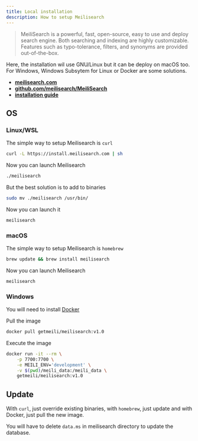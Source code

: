 ```yaml
---
title: Local installation
description: How to setup Meilisearch
---
```


> MeiliSearch is a powerful, fast, open-source, easy to use and deploy search engine. Both searching and indexing are highly customizable. Features such as typo-tolerance, filters, and synonyms are provided out-of-the-box.

Here, the installation wil use GNU/Linux but it can be deploy on macOS too. For Windows, Windows Subsytem for Linux or Docker are some solutions.

- [**meilisearch.com**](https://www.meilisearch.com/)
- [**github.com/meilisearch/MeiliSearch**](https://github.com/meilisearch/MeiliSearch)
- [**installation guide**](https://docs.meilisearch.com/learn/getting_started/installation.html)

## OS

### Linux/WSL

The simple way to setup Meilisearch is `curl`

```bash
curl -L https://install.meilisearch.com | sh
```

Now you can launch Meilisearch

```bash
./meilisearch
```

But the best solution is to add to binaries

```bash
sudo mv ./meilisearch /usr/bin/
```

Now you can launch it

```bash
meilisearch
```

### macOS

The simple way to setup Meilisearch is `homebrew`

```bash
brew update && brew install meilisearch
```

Now you can launch Meilisearch

```bash
meilisearch
```

### Windows

You will need to install [Docker](https://www.docker.com)

Pull the image

```bash
docker pull getmeili/meilisearch:v1.0
```

Execute the image

```bash
docker run -it --rm \
    -p 7700:7700 \
    -e MEILI_ENV='development' \
    -v $(pwd)/meili_data:/meili_data \
    getmeili/meilisearch:v1.0
```

## Update

With `curl`, just override existing binaries, with `homebrew`, just update and with Docker, just pull the new image.

You will have to delete `data.ms` in meilisearch directory to update the database.
